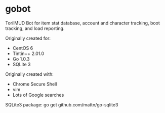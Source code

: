 gobot
=====

TorilMUD Bot for item stat database, account and character tracking, boot tracking, and load reporting.

Originally created for:

* CentOS 6
* Tintin++ 2.01.0
* Go 1.0.3
* SQLite 3

Originally created with:

* Chrome Secure Shell
* vim
* Lots of Google searches

SQLite3 package: go get github.com/mattn/go-sqlite3
